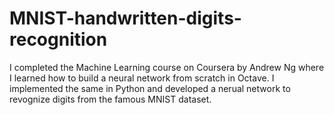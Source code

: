 # MNIST-handwritten-digits-recognition
I completed the Machine Learning course on Coursera by Andrew Ng where I learned how to build a neural network from scratch in Octave. I implemented the same in Python and developed a nerual network to revognize digits from the famous MNIST dataset.
